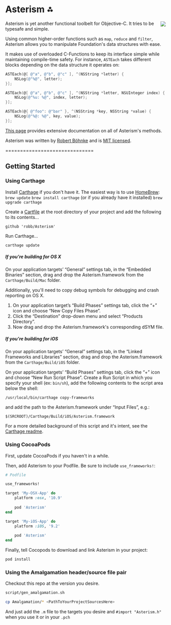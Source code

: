 # Asterism ⁂

<a href="https://travis-ci.org/robb/Asterism?branch=master">
    <img src="https://travis-ci.org/robb/Asterism.svg?branch=master" align="right" vspace="2px">
</a>

Asterism is yet another functional toolbelt for Objective-C. It tries to be
typesafe and simple.

Using common higher-order functions such as `map`, `reduce` and `filter`,
Asterism allows you to manipulate Foundation's data structures with ease.

It makes use of overloaded C-Functions to keep its interface simple while
maintaining compile-time safety. For instance, `ASTEach` takes different blocks
depending on the data structure it operates on:

```objective-c
ASTEach(@[ @"a", @"b", @"c" ], ^(NSString *letter) {
    NSLog(@"%@", letter);
}];

ASTEach(@[ @"a", @"b", @"c" ], ^(NSString *letter, NSUInteger index) {
    NSLog(@"%u: %@", index, letter);
}];

ASTEach(@{ @"foo": @"bar" }, ^(NSString *key, NSString *value) {
    NSLog(@"%@: %@", key, value);
}];
```

[This page](http://robb.github.io/Asterism/) provides extensive documentation on
all of Asterism's methods.

Asterism was written by <a href="http://robb.is">Robert
Böhnke</a> and is <a href="http://opensource.org/licenses/MIT">MIT licensed</a>.

==============================

## Getting Started

### Using Carthage
Install [Carthage](https://github.com/Carthage/Carthage) if you don't have it. The easiest way is to use [HomeBrew](http://brew.sh):
     `brew update`
     `brew install carthage`
      (or if you already have it installed) `brew upgrade carthage`

Create a [Cartfile](https://github.com/Carthage/Carthage/blob/master/Documentation/Artifacts.md#example-cartfile) at the root directory of your project and add the following to its contents...

 ```
 github 'robb/Asterism'
 ```

Run Carthage...

 ```sh
 carthage update
 ```
 
##### If you're building for OS X

On your application targets’ “General” settings tab, in the “Embedded Binaries” section, drag and drop the Asterism.framework from the `Carthage/Build/Mac` folder.

Additionally, you'll need to copy debug symbols for debugging and crash reporting on OS X.

1. On your application target’s “Build Phases” settings tab, click the “+” icon and choose “New Copy Files Phase”.
2. Click the “Destination” drop-down menu and select “Products Directory”.
3. Now drag and drop the Asterism.framework's corresponding dSYM file.

##### If you're building for iOS

On your application targets’ “General” settings tab, in the “Linked Frameworks and Libraries” section, drag and drop the Asterism.framework from the `Carthage/Build/iOS` folder.

On your application targets’ “Build Phases” settings tab, click the “+” icon and choose “New Run Script Phase”. Create a Run Script in which you specify your shell (ex: `bin/sh`), add the following contents to the script area below the shell:

  ```
  /usr/local/bin/carthage copy-frameworks
  ```

  and add the path to the Asterism.framework under “Input Files”, e.g.:

  ```
  $(SRCROOT)/Carthage/Build/iOS/Asterism.framework
  ```
  For a more detailed background of this script and it's intent, see the [Carthage readme](https://github.com/Carthage/Carthage/blob/master/README.md#if-youre-building-for-ios-tvos-or-watchos).
  
### Using CocoaPods
First, update CocoaPods if you haven't in a while.

Then, add Asterism to your Podfile. Be sure to include ```use_frameworks!```:

```rb
# Podfile

use_frameworks!

target 'My-OSX-App' do
    platform :osx, '10.9'
    
    pod 'Asterism'
end

target 'My-iOS-App' do
    platform :iOS, '9.2'
    
    pod 'Asterism'
end
```

Finally, tell Cocopods to download and link Asterism in your project:

```sh
pod install
```

### Using the Amalgamation header/source file pair
Checkout this repo at the version you desire.

```sh
script/gen_amalgamation.sh

cp Amalgamation/* <PathToYourProjectSourcesHere>
```

And just add the `.m` file to the targets you desire and `#import "Asterism.h"` when you use it or in your `.pch`


